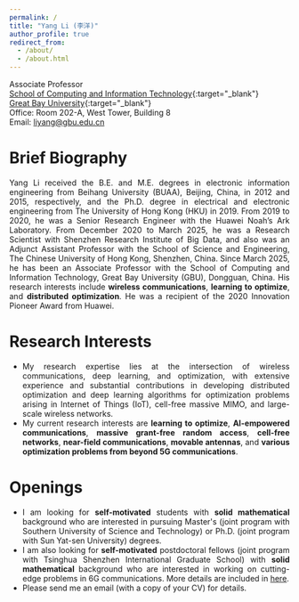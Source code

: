 ```yaml
---
permalink: /
title: "Yang Li (李洋)"
author_profile: true
redirect_from: 
  - /about/
  - /about.html
---
```


Associate Professor  
[School of Computing and Information Technology](https://www.gbu.edu.cn/menu/177){:target="_blank"}  
[Great Bay University](https://www.gbu.edu.cn/){:target="_blank"}  
Office: Room 202-A, West Tower, Building 8  
Email: liyang@gbu.edu.cn  

Brief Biography
======
<p align="justify">
Yang Li received the B.E. and M.E. degrees in electronic information engineering from Beihang University (BUAA), Beijing, China, in 2012 and 2015, respectively, and the Ph.D. degree in electrical and electronic engineering from The University of Hong Kong (HKU) in 2019. From 2019 to 2020, he was a Senior Research Engineer with the Huawei Noah’s Ark Laboratory. From December 2020 to March 2025, he was a Research Scientist with Shenzhen Research Institute of Big Data, and also was an Adjunct Assistant Professor with the School of Science and Engineering, The Chinese University of Hong Kong, Shenzhen, China. Since March 2025, he has been an Associate Professor with the School of Computing and Information Technology, Great Bay University (GBU), Dongguan, China. His research interests include <strong>wireless communications</strong>, <strong>learning to optimize</strong>, and <strong>distributed optimization</strong>. He was a recipient of the 2020 Innovation Pioneer Award from Huawei.
</p>

Research Interests
======
<ul style="text-align: justify">
<li>My research expertise lies at the intersection of wireless communications, deep learning, and optimization, with extensive experience and substantial contributions in developing distributed optimization and deep learning algorithms for optimization problems arising in Internet of Things (IoT), cell-free massive MIMO, and large-scale wireless networks.</li>
<li>My current research interests are <strong>learning to optimize</strong>, <strong>AI-empowered communications</strong>, <strong>massive grant-free random access</strong>, <strong>cell-free networks</strong>, <strong>near-field communications</strong>, <strong>movable antennas</strong>, and <strong>various optimization problems from beyond 5G communications</strong>.</li>
</ul>

Openings
======
<ul style="text-align: justify">
<li>I am looking for <strong>self-motivated</strong> students with <strong>solid mathematical</strong> background who are interested in pursuing Master's (joint program with Southern University of Science and Technology) or Ph.D. (joint program with Sun Yat-sen University) degrees.</li>
<li>I am also looking for <strong>self-motivated</strong> postdoctoral fellows (joint program with Tsinghua Shenzhen International Graduate School) with <strong>solid mathematical</strong> background who are interested in working on cutting-edge problems in 6G communications. More details are included in 
  <a href="https://www.gbu.edu.cn/detail/article/1323" target="_blank">here</a>.</li>
<li>Please send me an email (with a copy of your CV) for details.</li>
</ul>

<!-- 
Site-wide configuration
------
The main configuration file for the site is in the base directory in [_config.yml](https://github.com/academicpages/academicpages.github.io/blob/master/_config.yml), which defines the content in the sidebars and other site-wide features. You will need to replace the default variables with ones about yourself and your site's github repository. The configuration file for the top menu is in [_data/navigation.yml](https://github.com/academicpages/academicpages.github.io/blob/master/_data/navigation.yml). For example, if you don't have a portfolio or blog posts, you can remove those items from that navigation.yml file to remove them from the header. 

Create content & metadata
------
For site content, there is one markdown file for each type of content, which are stored in directories like _publications, _talks, _posts, _teaching, or _pages. For example, each talk is a markdown file in the [_talks directory](https://github.com/academicpages/academicpages.github.io/tree/master/_talks). At the top of each markdown file is structured data in YAML about the talk, which the theme will parse to do lots of cool stuff. The same structured data about a talk is used to generate the list of talks on the [Talks page](https://academicpages.github.io/talks), each [individual page](https://academicpages.github.io/talks/2012-03-01-talk-1) for specific talks, the talks section for the [CV page](https://academicpages.github.io/cv), and the [map of places you've given a talk](https://academicpages.github.io/talkmap.html) (if you run this [python file](https://github.com/academicpages/academicpages.github.io/blob/master/talkmap.py) or [Jupyter notebook](https://github.com/academicpages/academicpages.github.io/blob/master/talkmap.ipynb), which creates the HTML for the map based on the contents of the _talks directory).

**Markdown generator**

The repository includes [a set of Jupyter notebooks](https://github.com/academicpages/academicpages.github.io/tree/master/markdown_generator
) that converts a CSV containing structured data about talks or presentations into individual markdown files that will be properly formatted for the Academic Pages template. The sample CSVs in that directory are the ones I used to create my own personal website at stuartgeiger.com. My usual workflow is that I keep a spreadsheet of my publications and talks, then run the code in these notebooks to generate the markdown files, then commit and push them to the GitHub repository.

How to edit your site's GitHub repository
------
Many people use a git client to create files on their local computer and then push them to GitHub's servers. If you are not familiar with git, you can directly edit these configuration and markdown files directly in the github.com interface. Navigate to a file (like [this one](https://github.com/academicpages/academicpages.github.io/blob/master/_talks/2012-03-01-talk-1.md) and click the pencil icon in the top right of the content preview (to the right of the "Raw | Blame | History" buttons). You can delete a file by clicking the trashcan icon to the right of the pencil icon. You can also create new files or upload files by navigating to a directory and clicking the "Create new file" or "Upload files" buttons. 

Example: editing a markdown file for a talk
![Editing a markdown file for a talk](/images/editing-talk.png)

For more info
------
More info about configuring Academic Pages can be found in [the guide](https://academicpages.github.io/markdown/), the [growing wiki](https://github.com/academicpages/academicpages.github.io/wiki), and you can always [ask a question on GitHub](https://github.com/academicpages/academicpages.github.io/discussions). The [guides for the Minimal Mistakes theme](https://mmistakes.github.io/minimal-mistakes/docs/configuration/) (which this theme was forked from) might also be helpful.
-->

